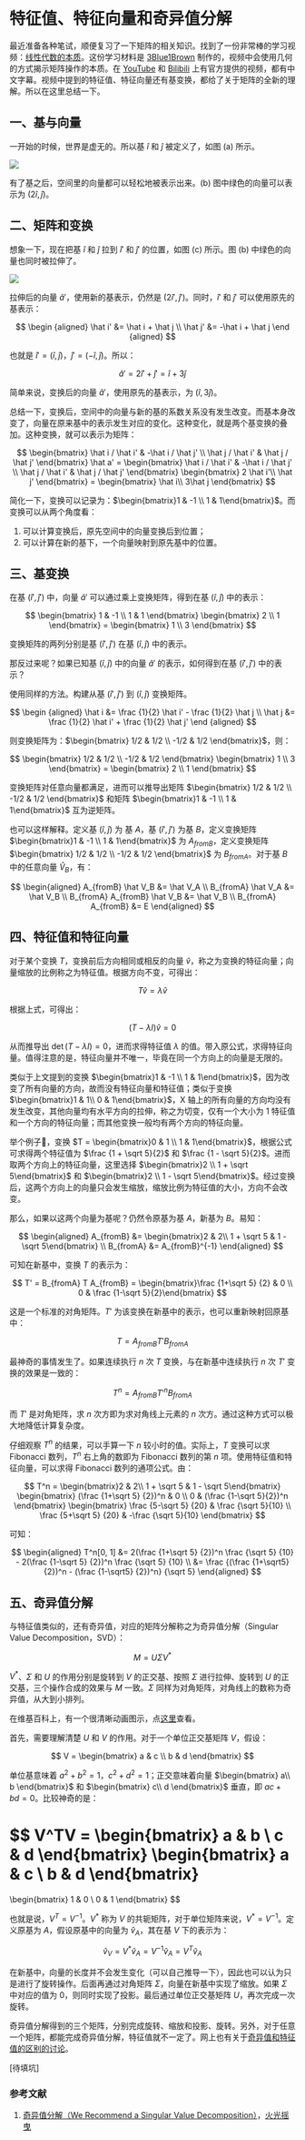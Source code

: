 # 特征值、特征向量和奇异值分解

最近准备各种笔试，顺便复习了一下矩阵的相关知识。找到了一份非常棒的学习视频：[线性代数的本质](https://space.bilibili.com/88461692#!/channel/detail?cid=9450&order=1&page=1)。这份学习材料是 [3Blue1Brown](http://www.3blue1brown.com/) 制作的，视频中会使用几何的方式揭示矩阵操作的本质。在 [YouTube](https://www.youtube.com/channel/UCYO_jab_esuFRV4b17AJtAw) 和 [Bilibili](https://space.bilibili.com/88461692?from=search&seid=13156855510233886526#!/) 上有官方提供的视频，都有中文字幕。视频中提到的特征值、特征向量还有基变换，都给了关于矩阵的全新的理解。所以在这里总结一下。

## 一、基与向量

一开始的时候，世界是虚无的。所以基 $\hat i$ 和 $\hat j$ 被定义了，如图 (a) 所示。

![](../images/4dc018313fec7ec37d7b14131314fed9.png)

有了基之后，空间里的向量都可以轻松地被表示出来。(b) 图中绿色的向量可以表示为 $(2 \hat i, \hat j)$。

## 二、矩阵和变换

想象一下，现在把基 $\hat i$ 和 $\hat j$ 拉到 $\hat i'$ 和 $\hat j'$ 的位置，如图 (c) 所示。图 (b) 中绿色的向量也同时被拉伸了。

![](../images/295821ae01d2f8e09244cd23ea8adde9.png)

拉伸后的向量 $\hat a'$，使用新的基表示，仍然是 $(2 \hat i', \hat j')$。同时，$\hat i'$ 和 $\hat j'$ 可以使用原先的基表示：

$$
\begin {aligned}
\hat i' &= \hat i + \hat j \\
\hat j' &= -\hat i + \hat j
\end {aligned}
$$

也就是 $\hat i' = (\hat i, \hat j)$，$\hat j' = (-\hat i, \hat j)$。所以：

$$
\hat a' = 2 \hat i' + \hat j' = \hat i + 3 \hat j
$$

简单来说，变换后的向量 $\hat a'$，使用原先的基表示，为 $(\hat i, 3 \hat j)$。

总结一下，变换后，空间中的向量与新的基的系数关系没有发生改变。而基本身改变了，向量在原来基中的表示发生对应的变化。这种变化，就是两个基变换的叠加。这种变换，就可以表示为矩阵：

$$
\begin{bmatrix} \hat i / \hat i' & -\hat i / \hat j' \\ \hat j / \hat i' & \hat j / \hat j' \end{bmatrix} \hat a' =
\begin{bmatrix} \hat i / \hat i' & -\hat i / \hat j' \\ \hat j / \hat i' & \hat j / \hat j' \end{bmatrix} \begin{bmatrix} 2 \hat i'\\ \hat j' \end{bmatrix} = \begin{bmatrix} \hat i\\ 3\hat j \end{bmatrix}
$$

简化一下，变换可以记录为：$\begin{bmatrix}1 & -1 \\ 1 & 1\end{bmatrix}$。而变换可以从两个角度看：

1. 可以计算变换后，原先空间中的向量变换后到位置；
2. 可以计算在新的基下，一个向量映射到原先基中的位置。

## 三、基变换

在基 $(\hat i', \hat j')$ 中，向量 $\hat a'$ 可以通过乘上变换矩阵，得到在基 $(\hat i, \hat j)$ 中的表示：

$$
\begin{bmatrix} 1 & -1 \\ 1 & 1  \end{bmatrix}
\begin{bmatrix} 2 \\ 1 \end{bmatrix} =
\begin{bmatrix} 1 \\ 3 \end{bmatrix}
$$

变换矩阵的两列分别是基 $(\hat i', \hat j')$ 在基 $(\hat i, \hat j)$ 中的表示。

那反过来呢？如果已知基 $(\hat i, \hat j)$ 中的向量 $\hat a'$ 的表示，如何得到在基 $(\hat i', \hat j')$ 中的表示？

使用同样的方法。构建从基 $(\hat i', \hat j')$ 到 $(\hat i, \hat j)$ 变换矩阵。

$$
\begin {aligned}
\hat i &= \frac {1}{2} \hat i' - \frac {1}{2} \hat j \\
\hat j &= \frac {1}{2} \hat i' + \frac {1}{2} \hat j'
\end {aligned}
$$

则变换矩阵为：$\begin{bmatrix} 1/2 & 1/2 \\ -1/2 & 1/2 \end{bmatrix}$，则：

$$
\begin{bmatrix} 1/2 & 1/2 \\ -1/2 & 1/2 \end{bmatrix}
\begin{bmatrix} 1 \\ 3 \end{bmatrix} =
\begin{bmatrix} 2 \\ 1 \end{bmatrix}
$$

变换矩阵对任意向量都满足，进而可以推导出矩阵 $\begin{bmatrix} 1/2 & 1/2 \\ -1/2 & 1/2 \end{bmatrix}$ 和矩阵 $\begin{bmatrix}1 & -1 \\ 1 & 1\end{bmatrix}$ 互为逆矩阵。

也可以这样解释。定义基 $(\hat i, \hat j)$ 为 基 $A$，基 $(\hat i', \hat j')$ 为基 $B$，定义变换矩阵 $\begin{bmatrix}1 & -1 \\ 1 & 1\end{bmatrix}$ 为 $A_{fromB}$，定义变换矩阵 $\begin{bmatrix} 1/2 & 1/2 \\ -1/2 & 1/2 \end{bmatrix}$ 为 $B_{fromA}$。对于基 $B$ 中的任意向量 $\hat V_B$，有：

$$
\begin{aligned}
A_{fromB} \hat V_B &= \hat V_A \\
B_{fromA} \hat V_A &= \hat V_B \\
B_{fromA} A_{fromB} \hat V_B &= \hat V_B \\
B_{fromA} A_{fromB} &= E
\end{aligned}
$$

## 四、特征值和特征向量

对于某个变换 $T$，变换前后方向相同或相反的向量 $\hat v$，称之为变换的特征向量；向量缩放的比例称之为特征值。根据方向不变，可得出：

$$
T \hat v = \lambda \hat v
$$

根据上式，可得出：

$$
(T - \lambda I)\hat v = 0
$$

从而推导出 $\det(T-\lambda I) = 0$，进而求得特征值 $\lambda$ 的值。带入原公式，求得特征向量。值得注意的是，特征向量并不唯一，毕竟在同一个方向上的向量是无限的。

类似于上文提到的变换 $\begin{bmatrix}1 & -1 \\ 1 & 1\end{bmatrix}$，因为改变了所有向量的方向，故而没有特征向量和特征值；类似于变换 $\begin{bmatrix}1 & 1\\ 0 & 1\end{bmatrix}$，X 轴上的所有向量的方向均没有发生改变，其他向量均有水平方向的拉伸，称之为切变，仅有一个大小为 1 特征值和一个方向的特征向量；而其他变换一般均有两个方向的特征向量。

举个例子🌰，变换 $T = \begin{bmatrix}0 & 1 \\ 1 & 1\end{bmatrix}$，根据公式可求得两个特征值为 $\frac {1 + \sqrt 5}{2}$ 和 $\frac {1 - \sqrt 5}{2}$。进而取两个方向上的特征向量，这里选择 $\begin{bmatrix}2 \\ 1 + \sqrt 5\end{bmatrix}$ 和 $\begin{bmatrix}2 \\ 1 - \sqrt 5\end{bmatrix}$。经过变换后，这两个方向上的向量只会发生缩放，缩放比例为特征值的大小，方向不会改变。

那么，如果以这两个向量为基呢？仍然令原基为基 $A$，新基为 $B$。易知：

$$
\begin{aligned}
A_{fromB} &= \begin{bmatrix}2 & 2\\ 1 + \sqrt 5 & 1 - \sqrt 5\end{bmatrix} \\
B_{fromA} &= A_{fromB}^{-1}
\end{aligned}
$$

可知在新基中，变换 $T$ 的表示为：

$$
T' = B_{fromA} T A_{fromB} = \begin{bmatrix}\frac {1+\sqrt 5} {2} & 0 \\ 0 & \frac {1-\sqrt 5}{2}\end{bmatrix}
$$

这是一个标准的对角矩阵。$T'$ 为该变换在新基中的表示，也可以重新映射回原基中：

$$
T = A_{fromB}T'B_{fromA}
$$

最神奇的事情发生了。如果连续执行 $n$ 次 $T$ 变换，与在新基中连续执行 $n$ 次 $T'$ 变换的效果是一致的：

$$
T^n = A_{fromB} T'{^n} B_{fromA}
$$

而 $T'$ 是对角矩阵，求 $n$ 次方即为求对角线上元素的 $n$ 次方。通过这种方式可以极大地降低计算复杂度。

仔细观察 $T^n$ 的结果，可以手算一下 $n$ 较小时的值。实际上，$T$ 变换可以求 Fibonacci 数列，$T^n$ 右上角的数即为 Fibonacci 数列的第 $n$ 项。使用特征值和特征向量，可以求得 Fibonacci 数列的通项公式。由：

$$
T^n = \begin{bmatrix}2 & 2\\ 1 + \sqrt 5 & 1 - \sqrt 5\end{bmatrix}
\begin{bmatrix}
  (\frac {1+\sqrt 5} {2})^n & 0 \\
  0 & (\frac {1-\sqrt 5}{2})^n
\end{bmatrix}
\begin{bmatrix}
\frac {5-\sqrt 5} {20} & \frac {\sqrt 5}{10} \\
\frac {5+\sqrt 5} {20} & -\frac {\sqrt 5}{10}
\end{bmatrix}
$$

可知：

$$
\begin{aligned}
T^n[0, 1] &= 2(\frac {1+\sqrt 5} {2})^n \frac {\sqrt 5} {10} -
2(\frac {1-\sqrt 5} {2})^n \frac {\sqrt 5} {10} \\
&= \frac {(\frac {1+\sqrt5} {2})^n - (\frac {1-\sqrt5} {2})^n} {\sqrt 5}
\end{aligned}
$$

## 五、奇异值分解

与特征值类似的，还有奇异值，对应的矩阵分解称之为奇异值分解（Singular Value Decomposition，SVD）：

$$
M = U\Sigma V^*
$$

$V^*$、$\Sigma$ 和 $U$ 的作用分别是旋转到 $V$ 的正交基、按照 $\Sigma$ 进行拉伸、旋转到 $U$ 的正交基，三个操作合成的效果与 $M$ 一致。$\Sigma$ 同样为对角矩阵，对角线上的数称为奇异值，从大到小排列。

在维基百科上，有一个很清晰动画图示，点[这里](https://en.wikipedia.org/wiki/Singular-value_decomposition)查看。

首先，需要理解清楚 $U$ 和 $V$ 的作用。对于一个单位正交基矩阵 $V$，假设：

$$
V = \begin{bmatrix}
a & c \\
b & d
\end{bmatrix}
$$

单位基意味着 $a^2 + b^2 = 1$，$c^2 + d^2 = 1$；正交意味着向量 $\begin{bmatrix} a\\ b \end{bmatrix}$ 和 $\begin{bmatrix} c\\ d \end{bmatrix}$ 垂直，即 $ac + bd = 0$。比较神奇的是：

$$
V^TV = \begin{bmatrix}
a & b \\
c & d
\end{bmatrix}
\begin{bmatrix}
a & c \\
b & d
\end{bmatrix}
=
\begin{bmatrix}
1 & 0 \\
0 & 1
\end{bmatrix}
$$

也就是说，$V^T = V^{-1}$。$V^*$ 称为 $V$ 的共轭矩阵，对于单位矩阵来说，$V^* = V^{-1}$。定义原基为 $A$，假设原基中的向量为 $\hat v_{A}$，其在基 $V$ 下的表示为：

$$
\hat v_{V} = V^*\hat v_{A} = V^{-1} \hat v_{A} = V^T \hat v_{A}
$$

在新基中，向量的长度并不会发生变化（可以自己推导一下），因此也可以认为只是进行了旋转操作。后面再通过对角矩阵 $\Sigma$，向量在新基中实现了缩放。如果 $\Sigma$ 中对应的值为 0，则同时实现了投影。最后通过单位正交基矩阵 $U$，再次完成一次旋转。

奇异值分解得到的三个矩阵，分别完成旋转、缩放和投影、旋转。另外，对于任意一个矩阵，都能完成奇异值分解，特征值就不一定了。网上也有关于[奇异值和特征值的区别的讨论](https://www.zhihu.com/question/19666954)。

[待填坑]

### 参考文献

1. [奇异值分解（We Recommend a Singular Value Decomposition）](http://www.flickering.cn/%e6%95%b0%e5%ad%a6%e4%b9%8b%e7%be%8e/2015/01/%e5%a5%87%e5%bc%82%e5%80%bc%e5%88%86%e8%a7%a3%ef%bc%88we-recommend-a-singular-value-decomposition%ef%bc%89/)，[火光摇曳](http://www.flickering.cn/)
